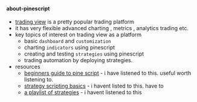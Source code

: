 #### about-pinescript 

- [trading view](https://www.tradingview.com/) is a pretty popular trading  platform
- it has very flexible advanced charting , metrics , analytics trading etc. 
- key topics of interest on trading view as a platform 
	- basic ``dashboard`` and ``customization``
	- charting ``indicators`` using pinescript 
	- creating and testing ``strategies`` using pinescript
	- trading automation by deploying strategies. 
- resources 
	- [beginners guide to pine script](https://www.youtube.com/watch?v=HYyuYgPRLpc) - i have listened to this. useful worth listening to. 
	- [strategy scripting basics](https://www.youtube.com/watch?v=OwvElpGjLKI&pp=ygUdcGluZSBzY3JpcHQgc3RyYXRlZ3kgdHV0b3JpYWw%3D) - i havent listed to this. have to
	- [a playlist of strategies](https://www.youtube.com/watch?v=h-erJbnBj6A&list=PLSP_1DBafH-Hw_0qWcC4VuInIy6eIs69p) - i havent listened to this